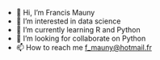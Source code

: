 - 👋 Hi, I’m Francis Mauny
- 👀 I’m interested in data science
- 🌱 I’m currently learning R and Python
- 💞️ I’m looking for collaborate on Python
- 📫 How to reach me f_mauny@hotmail.fr

<!---
fmny/fmny is a ✨ special ✨ repository because its `README.md` (this file) appears on your GitHub profile.
You can click the Preview link to take a look at your changes.
--->
